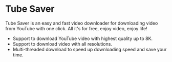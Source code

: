 # Tube Saver
Tube Saver is an easy and fast video downloader for downloading video from YouTube with one click. All it's for free, enjoy video, enjoy life!

+ Support to download YouTube video with highest quality up to 8K.
+ Support to download video with all resolutions.
+ Multi-threaded download to speed up downloading speed and save your time.
